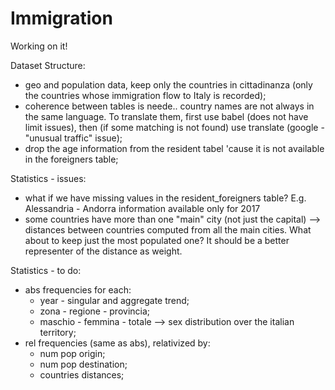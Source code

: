 # Immigration
Working on it!

Dataset Structure:
- geo and population data, keep only the countries in cittadinanza (only the countries whose immigration flow to Italy is recorded);
- coherence between tables is neede.. country names are not always in the same language. To translate them, first use babel (does not have limit issues), then (if some matching is not found) use translate (google - "unusual traffic" issue);
- drop the age information from the resident tabel 'cause it is not available in the foreigners table;

Statistics - issues:
- what if we have missing values in the resident_foreigners table? E.g. Alessandria - Andorra information available only for 2017
- some countries have more than one "main" city (not just the capital) --> distances between countries computed from all the main cities. What about to keep just the most populated one? It should be a better representer of the distance as weight.

Statistics - to do:
- abs frequencies for each:
    - year - singular and aggregate trend;
    - zona - regione - provincia;
    - maschio - femmina - totale --> sex distribution over the italian territory;
- rel frequencies (same as abs), relativized by:
    - num pop origin;
    - num pop destination;
    - countries distances;
 
    
